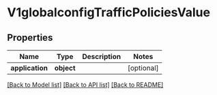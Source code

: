 # V1globalconfigTrafficPoliciesValue

## Properties
Name | Type | Description | Notes
------------ | ------------- | ------------- | -------------
**application** | **object** |  | [optional] 

[[Back to Model list]](../README.md#documentation-for-models) [[Back to API list]](../README.md#documentation-for-api-endpoints) [[Back to README]](../README.md)

